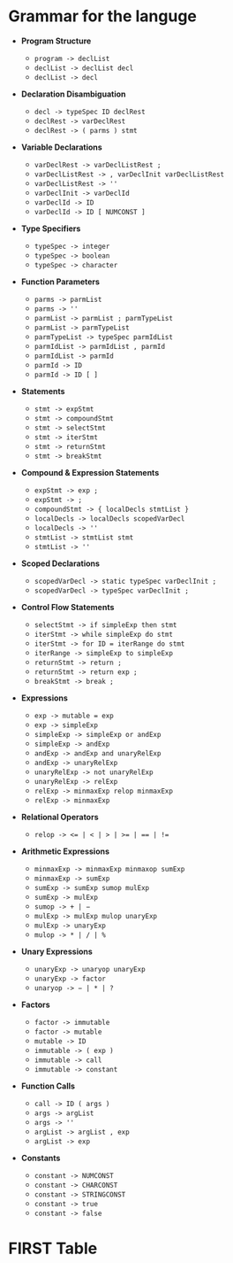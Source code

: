 # Grammar for the languge

- **Program Structure**
  - `program -> declList`
  - `declList -> declList decl`
  - `declList -> decl`

- **Declaration Disambiguation**
  - `decl -> typeSpec ID declRest`
  - `declRest -> varDeclRest`
  - `declRest -> ( parms ) stmt`

- **Variable Declarations**
  - `varDeclRest -> varDeclListRest ;`
  - `varDeclListRest -> , varDeclInit varDeclListRest`
  - `varDeclListRest -> ''`
  - `varDeclInit -> varDeclId`
  - `varDeclId -> ID`
  - `varDeclId -> ID [ NUMCONST ]`

- **Type Specifiers**
  - `typeSpec -> integer`
  - `typeSpec -> boolean`
  - `typeSpec -> character`

- **Function Parameters**
  - `parms -> parmList`
  - `parms -> ''`
  - `parmList -> parmList ; parmTypeList`
  - `parmList -> parmTypeList`
  - `parmTypeList -> typeSpec parmIdList`
  - `parmIdList -> parmIdList , parmId`
  - `parmIdList -> parmId`
  - `parmId -> ID`
  - `parmId -> ID [ ]`

- **Statements**
  - `stmt -> expStmt`
  - `stmt -> compoundStmt`
  - `stmt -> selectStmt`
  - `stmt -> iterStmt`
  - `stmt -> returnStmt`
  - `stmt -> breakStmt`

- **Compound & Expression Statements**
  - `expStmt -> exp ;`
  - `expStmt -> ;`
  - `compoundStmt -> { localDecls stmtList }`
  - `localDecls -> localDecls scopedVarDecl`
  - `localDecls -> ''`
  - `stmtList -> stmtList stmt`
  - `stmtList -> ''`

- **Scoped Declarations**
  - `scopedVarDecl -> static typeSpec varDeclInit ;`
  - `scopedVarDecl -> typeSpec varDeclInit ;`

- **Control Flow Statements**
  - `selectStmt -> if simpleExp then stmt`
  - `iterStmt -> while simpleExp do stmt`
  - `iterStmt -> for ID = iterRange do stmt`
  - `iterRange -> simpleExp to simpleExp`
  - `returnStmt -> return ;`
  - `returnStmt -> return exp ;`
  - `breakStmt -> break ;`

- **Expressions**
  - `exp -> mutable = exp`
  - `exp -> simpleExp`
  - `simpleExp -> simpleExp or andExp`
  - `simpleExp -> andExp`
  - `andExp -> andExp and unaryRelExp`
  - `andExp -> unaryRelExp`
  - `unaryRelExp -> not unaryRelExp`
  - `unaryRelExp -> relExp`
  - `relExp -> minmaxExp relop minmaxExp`
  - `relExp -> minmaxExp`

- **Relational Operators**
  - `relop -> <= | < | > | >= | == | !=`

- **Arithmetic Expressions**
  - `minmaxExp -> minmaxExp minmaxop sumExp`
  - `minmaxExp -> sumExp`
  - `sumExp -> sumExp sumop mulExp`
  - `sumExp -> mulExp`
  - `sumop -> + | −`
  - `mulExp -> mulExp mulop unaryExp`
  - `mulExp -> unaryExp`
  - `mulop -> * | / | %`

- **Unary Expressions**
  - `unaryExp -> unaryop unaryExp`
  - `unaryExp -> factor`
  - `unaryop -> − | * | ?`

- **Factors**
  - `factor -> immutable`
  - `factor -> mutable`
  - `mutable -> ID`
  - `immutable -> ( exp )`
  - `immutable -> call`
  - `immutable -> constant`

- **Function Calls**
  - `call -> ID ( args )`
  - `args -> argList`
  - `args -> ''`
  - `argList -> argList , exp`
  - `argList -> exp`

- **Constants**
  - `constant -> NUMCONST`
  - `constant -> CHARCONST`
  - `constant -> STRINGCONST`
  - `constant -> true`
  - `constant -> false`

# FIRST Table